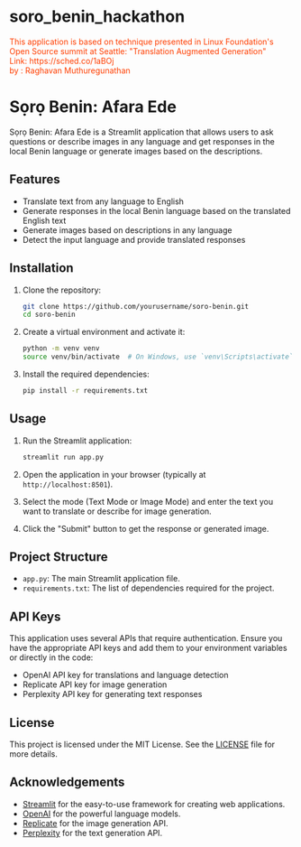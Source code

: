 # soro_benin_hackathon

<div style="color: #FF3E00; font-size: 1em;">
    This application is based on technique presented in Linux Foundation's Open Source summit at Seattle: "Translation Augmented Generation" <br>
    Link: https://sched.co/1aBOj <br>
    by : Raghavan Muthuregunathan
</div>

# Sọrọ Benin: Afara Ede

Sọrọ Benin: Afara Ede is a Streamlit application that allows users to ask questions or describe images in any language and get responses in the local Benin language or generate images based on the descriptions.

## Features

- Translate text from any language to English
- Generate responses in the local Benin language based on the translated English text
- Generate images based on descriptions in any language
- Detect the input language and provide translated responses

## Installation

1. Clone the repository:
    ```sh
    git clone https://github.com/yourusername/soro-benin.git
    cd soro-benin
    ```

2. Create a virtual environment and activate it:
    ```sh
    python -m venv venv
    source venv/bin/activate  # On Windows, use `venv\Scripts\activate`
    ```

3. Install the required dependencies:
    ```sh
    pip install -r requirements.txt
    ```

## Usage

1. Run the Streamlit application:
    ```sh
    streamlit run app.py
    ```

2. Open the application in your browser (typically at `http://localhost:8501`).

3. Select the mode (Text Mode or Image Mode) and enter the text you want to translate or describe for image generation.

4. Click the "Submit" button to get the response or generated image.

## Project Structure

- `app.py`: The main Streamlit application file.
- `requirements.txt`: The list of dependencies required for the project.

## API Keys

This application uses several APIs that require authentication. Ensure you have the appropriate API keys and add them to your environment variables or directly in the code:

- OpenAI API key for translations and language detection
- Replicate API key for image generation
- Perplexity API key for generating text responses

## License

This project is licensed under the MIT License. See the [LICENSE](LICENSE) file for more details.

## Acknowledgements

- [Streamlit](https://streamlit.io/) for the easy-to-use framework for creating web applications.
- [OpenAI](https://www.openai.com/) for the powerful language models.
- [Replicate](https://replicate.com/) for the image generation API.
- [Perplexity](https://www.perplexity.ai/) for the text generation API.
